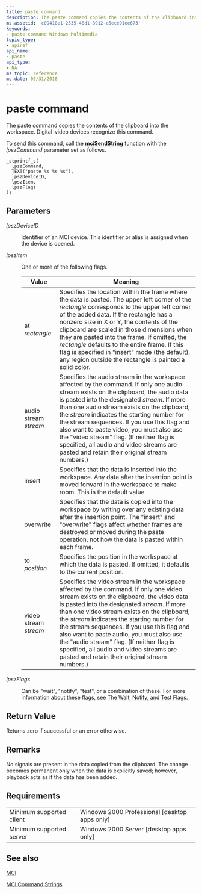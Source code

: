 ```yaml
---
title: paste command
description: The paste command copies the contents of the clipboard into the workspace. Digital-video devices recognize this command.
ms.assetid: 'c09418e1-2535-40d1-8912-e5ece91ee673'
keywords:
- paste command Windows Multimedia
topic_type:
- apiref
api_name:
- paste
api_type:
- NA
ms.topic: reference
ms.date: 05/31/2018
---
```


# paste command

The paste command copies the contents of the clipboard into the workspace. Digital-video devices recognize this command.

To send this command, call the [**mciSendString**](https://msdn.microsoft.com/library/Dd757161(v=VS.85).aspx) function with the *lpszCommand* parameter set as follows.

``` syntax
_stprintf_s(
  lpszCommand, 
  TEXT("paste %s %s %s"), 
  lpszDeviceID, 
  lpszItem, 
  lpszFlags
); 
```

## Parameters

<dl> <dt>

<span id="lpszDeviceID"></span><span id="lpszdeviceid"></span><span id="LPSZDEVICEID"></span>*lpszDeviceID*
</dt> <dd>

Identifier of an MCI device. This identifier or alias is assigned when the device is opened.

</dd> <dt>

<span id="lpszItem"></span><span id="lpszitem"></span><span id="LPSZITEM"></span>*lpszItem*
</dt> <dd>

One or more of the following flags.



| Value                 | Meaning                                                                                                                                                                                                                                                                                                                                                                                                                                                                                                                  |
|-----------------------|--------------------------------------------------------------------------------------------------------------------------------------------------------------------------------------------------------------------------------------------------------------------------------------------------------------------------------------------------------------------------------------------------------------------------------------------------------------------------------------------------------------------------|
| at *rectangle*        | Specifies the location within the frame where the data is pasted. The upper left corner of the *rectangle* corresponds to the upper left corner of the added data. If the rectangle has a nonzero size in X or Y, the contents of the clipboard are scaled in those dimensions when they are pasted into the frame. If omitted, the *rectangle* defaults to the entire frame. If this flag is specified in "insert" mode (the default), any region outside the rectangle is painted a solid color.                       |
| audio stream *stream* | Specifies the audio stream in the workspace affected by the command. If only one audio stream exists on the clipboard, the audio data is pasted into the designated *stream*. If more than one audio stream exists on the clipboard, the *stream* indicates the starting number for the stream sequences. If you use this flag and also want to paste video, you must also use the "video stream" flag. (If neither flag is specified, all audio and video streams are pasted and retain their original stream numbers.) |
| insert                | Specifies that the data is inserted into the workspace. Any data after the insertion point is moved forward in the workspace to make room. This is the default value.                                                                                                                                                                                                                                                                                                                                                    |
| overwrite             | Specifies that the data is copied into the workspace by writing over any existing data after the insertion point. The "insert" and "overwrite" flags affect whether frames are destroyed or moved during the paste operation, not how the data is pasted within each frame.                                                                                                                                                                                                                                              |
| to *position*         | Specifies the position in the workspace at which the data is pasted. If omitted, it defaults to the current position.                                                                                                                                                                                                                                                                                                                                                                                                    |
| video stream *stream* | Specifies the video stream in the workspace affected by the command. If only one video stream exists on the clipboard, the video data is pasted into the designated *stream*. If more than one video stream exists on the clipboard, the *stream* indicates the starting number for the stream sequences. If you use this flag and also want to paste audio, you must also use the "audio stream" flag. (If neither flag is specified, all audio and video streams are pasted and retain their original stream numbers.) |



 

</dd> <dt>

<span id="lpszFlags"></span><span id="lpszflags"></span><span id="LPSZFLAGS"></span>*lpszFlags*
</dt> <dd>

Can be "wait", "notify", "test", or a combination of these. For more information about these flags, see [The Wait, Notify, and Test Flags](the-wait-notify-and-test-flags.md).

</dd> </dl>

## Return Value

Returns zero if successful or an error otherwise.

## Remarks

No signals are present in the data copied from the clipboard. The change becomes permanent only when the data is explicitly saved; however, playback acts as if the data has been added.

## Requirements



|                                     |                                                            |
|-------------------------------------|------------------------------------------------------------|
| Minimum supported client<br/> | Windows 2000 Professional \[desktop apps only\]<br/> |
| Minimum supported server<br/> | Windows 2000 Server \[desktop apps only\]<br/>       |



## See also

<dl> <dt>

[MCI](mci.md)
</dt> <dt>

[MCI Command Strings](mci-command-strings.md)
</dt> </dl>

 

 





